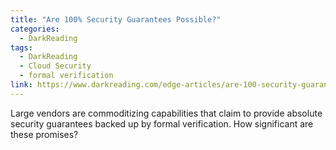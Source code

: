 ```yaml
---
title: "Are 100% Security Guarantees Possible?"
categories:
  - DarkReading
tags:
  - DarkReading
  - Cloud Security
  - formal verification
link: https://www.darkreading.com/edge-articles/are-100-security-guarantees-possible-
---
```


Large vendors are commoditizing capabilities that claim to provide absolute security guarantees backed up by formal verification. How significant are these promises?
